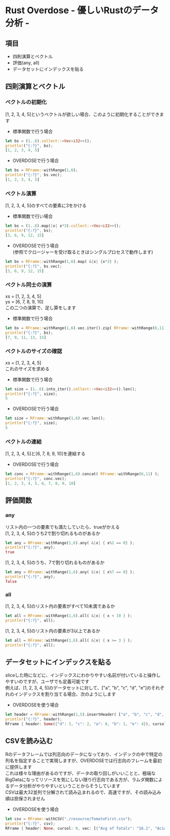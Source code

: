 # Rust Overdose - 優しいRustのデータ分析 -

## 項目
- 四則演算とベクトル
- 評価(any, all)
- データセットにインデックスを貼る

## 四則演算とベクトル
### ベクトルの初期化
[1, 2, 3, 4, 5]というベクトルが欲しい場合、このように初期化することができます  
- 標準関数で行う場合
```rust
let bs = (1..6).collect::<Vec<i32>>(); 
println!("{:?}", bs);
[1, 2, 3, 4, 5]
```
- OVERDOSEで行う場合
```rust
let bs = RFrame::withRange(1,6);
println!("{:?}", bs.vec);
[1, 2, 3, 4, 5]
```

### ベクトル演算
[1, 2, 3, 4, 5]のすべての要素に3をかける  
- 標準関数で行い場合
```rust
let bs = (1..6).map(|x| x*3).collect::<Vec<i32>>();  
println!("{:?}", bs); 
[3, 6, 9, 12, 15]
```
- OVERDOSEで行う場合   
(参照でクロージャーを受け取るときはシングルプロセスで動作します)
```rust
let bs = RFrame::withRange(1,6).map( &|x| {x*3} ); 
println!("{:?}", bs.vec); 
[3, 6, 9, 12, 15] 
```

### ベクトル同士の演算
xs = [1, 2, 3, 4, 5]  
ys = [6, 7, 8, 9, 10]  
この二つの演算で、足し算をします  
- 標準関数で行う場合
```rust
let bs = RFrame::withRange(1,6).vec.iter().zip( RFrame::withRange(6,11).vec.iter() ).map( |x| (x.0.clone()+x.1.clone()) ).collect::<Vec<i32>>(); 
println!("{:?}", bs);
[7, 9, 11, 13, 15]
```

### ベクトルのサイズの確認
xs = [1, 2, 3, 4, 5]  
これのサイズを求める
- 標準関数で行う場合
```rust
let size = (1..6).into_iter().collect::<Vec<i32>>().len();   
println!("{:?}", size);
5
```
- OVERDOSEで行う場合
```rust
let size = RFrame::withRange(1,6).vec.len(); 
println!("{:?}", size);
5
```

### ベクトルの連結
[1, 2, 3, 4, 5]と[6, 7, 8, 9, 10]を連結する
- OVERDOSEで行う場合
```rust
let conc = RFrame::withRange(1,6).concat( RFrame::withRange(6,11) ); 
println!("{:?}", conc.vec);
[1, 2, 3, 4, 5, 6, 7, 8, 9, 10]
```

## 評価関数
### any
リスト内の一つの要素でも満たしていたら、trueがかえる  
[1, 2, 3, 4, 5]のうち2で割り切れるものがあるか
```rust
let any = RFrame::withRange(1,6).any( &|x| { x%2 == 0} ); 
println!("{:?}", any); 
true
```
[1, 2, 3, 4, 5]のうち、7で割り切れるものがあるか
```rust
let any = RFrame::withRange(1,6).any( &|x| { x%7 == 0} ); 
println!("{:?}", any); 
false
```

### all
[1, 2, 3, 4, 5]のリスト内の要素がすべて10未満であるか
```rust
let all = RFrame::withRange(1,6).all( &|x| { x < 10 } );
println!("{:?}", all); 
```
[1, 2, 3, 4, 5]のリスト内の要素が3以上であるか
```rust
let all = RFrame::withRange(1,6).all( &|x| { x >= 3 } );
println!("{:?}", all);
```

## データセットにインデックスを貼る
sliceした時になどに、インデックスにわかりやすい名前が付いていると操作しやすいのですが、ユーザでも定義可能です  
例えば、[1, 2, 3, 4, 5]のデータセットに対して、["a", "b", "c", "d", "e"]のそれぞれのインデックスを割り当てる場合、次のようにします  
- OVERDOSEを使う場合
```rust
let header = RFrame::withRange(1,5).insertHeader( ["a", "b", "c", "d", "e"].to_vec() ); 
println!("{:?}", header);
RFrame { header: Some({"d": 3, "c": 2, "a": 0, "b": 1, "e": 4}), cursol: 0, vec: [1, 2, 3, 4] }
```

## CSVを読み込む
Rのデータフレームでは列志向のデータになっており、インデックの中で特定の列名を指定することで実現しますが、OVERDOSEでは行志向のフレームを最初に提供します  
これは様々な理由があるのですが、データの取り回しがいいことと、極端なBigDataになってリソースを気にしない限り行志向である方が、ラムダ関数によるデータ分析がやりやすいということからそうしています  
CSVは最大32並列で分解されて読み込まれるので、高速ですが、その読み込み順は担保されません  
- OVERDOSEを使う場合
```rust
let csv = RFrame::withCSV("./resource/TomatoFirst.csv"); 
println!("{:?}", csv); 
RFrame { header: None, cursol: 0, vec: [{"Avg of Totals": "16.1", "Acid": "2.8", "Texture": "3.4", ...
```
